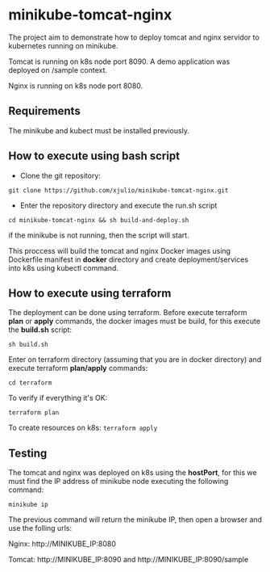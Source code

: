 # minikube-tomcat-nginx
The project aim to demonstrate how to deploy tomcat and nginx servidor to kubernetes running on minikube. 

Tomcat is running on k8s node port 8090. A demo application was deployed on /sample context.

Nginx is running on k8s node port 8080.

## Requirements
The minikube and kubect must be installed previously.

## How to execute using bash script

- Clone the git repository:

`
git clone https://github.com/xjulio/minikube-tomcat-nginx.git
`

- Enter the repository directory and execute the run.sh script

`
cd minikube-tomcat-nginx && sh build-and-deploy.sh
`

if the minikube is not running, then the script will start.

This proccess will build the tomcat and nginx Docker images using Dockerfile manifest in **docker** directory and create deployment/services into k8s using kubectl command.

## How to execute using terraform
The deployment can be done using terraform. Before execute terraform **plan** or **apply** commands, the docker images must be build, for this execute the **build.sh** script:

`
sh build.sh
`

Enter on terraform directory (assuming that you are in docker directory) and execute terraform **plan/apply** commands:

`
cd terraform
`

To verify if everything it's OK:

`
terraform plan
`

To create resources on k8s:
`
terraform apply
`

## Testing
The tomcat and nginx was deployed on k8s using the **hostPort**, for this we must find the IP address of minikube node executing the following command:

`
minikube ip
`

The previous command will return the minikube IP, then open a browser and use the folling urls:

Nginx: http://MINIKUBE_IP:8080

Tomcat: http://MINIKUBE_IP:8090 and http://MINIKUBE_IP:8090/sample

